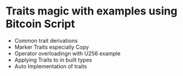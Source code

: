 # Traits magic with examples using Bitcoin Script

* Common trait derivations
* Marker Traits especially Copy
* Operator overloadingn with U256 example
* Applying Traits to in built types
* Auto Implementation of traits
